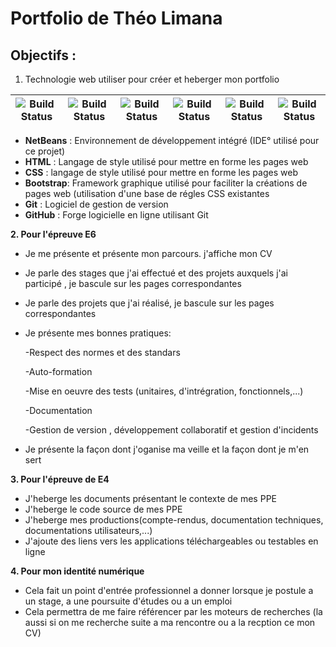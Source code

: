 # Portfolio de Théo Limana
## Objectifs :
1. Technologie web utiliser pour créer et heberger mon portfolio

| ![Build Status](https://upload.wikimedia.org/wikipedia/commons/thumb/9/91/Octicons-mark-github.svg/125px-Octicons-mark-github.svg.png) | ![Build Status](https://upload.wikimedia.org/wikipedia/commons/thumb/9/98/Apache_NetBeans_Logo.svg/125px-Apache_NetBeans_Logo.svg.png) | ![Build Status](https://upload.wikimedia.org/wikipedia/commons/thumb/e/e0/Git-logo.svg/125px-Git-logo.svg.png) | ![Build Status](https://upload.wikimedia.org/wikipedia/commons/thumb/d/d5/CSS3_logo_and_wordmark.svg/125px-CSS3_logo_and_wordmark.svg.png) | ![Build Status](https://rlv.zcache.fr/autocollant_rond_de_logo_de_html_5-r10f41fb54bc84b71ab5f2f27cdf682ae_0ugmp_8byvr_125.jpg) | ![Build Status](https://upload.wikimedia.org/wikipedia/commons/thumb/b/b2/Bootstrap_logo.svg/125px-Bootstrap_logo.svg.png) |
| ------ | ------ | ------ | ------ | ------ | ------ |

  - **NetBeans** : Environnement de développement intégré (IDE° utilisé pour ce projet)
  - **HTML** : Langage de style utilisé pour mettre en forme les pages web
  - **CSS** : langage de style utilisé pour mettre en forme les pages web
  - **Bootstrap**: Framework graphique utilisé pour faciliter la créations de pages web (utilisation d'une base de régles CSS existantes
  - **Git** : Logiciel de gestion de version
  - **GitHub** : Forge logicielle en ligne utilisant Git
  
  **2. Pour l'épreuve E6**
 - Je me présente et présente mon parcours. j'affiche mon CV
 - Je parle des stages que j'ai effectué et des projets auxquels j'ai participé , je bascule sur les pages correspondantes
 - Je parle des projets que j'ai réalisé, je bascule sur les pages correspondantes
 - Je présente mes bonnes pratiques:
 
    -Respect des normes et des standars
    
    -Auto-formation
    
    -Mise en oeuvre des tests (unitaires, d'intrégration, fonctionnels,...)
    
    -Documentation
    
    -Gestion de version , développement collaboratif et gestion d'incidents
 - Je présente la façon dont j'oganise ma veille et la façon dont je m'en sert
 
**3. Pour l'épreuve de E4**

- J'heberge les documents présentant le contexte de mes PPE
- J'heberge le code source de mes PPE
- J'heberge mes productions(compte-rendus, documentation techniques, documentations utilisateurs,...)
- J'ajoute des liens vers les applications téléchargeables ou testables en ligne

**4. Pour mon identité numérique**
- Cela fait un point d'entrée professionnel a donner lorsque je postule a un stage, a une poursuite d'études ou a un emploi
- Cela permettra de me faire référencer par les moteurs de recherches (la aussi si on me recherche suite a ma rencontre ou a la recption ce mon CV)

